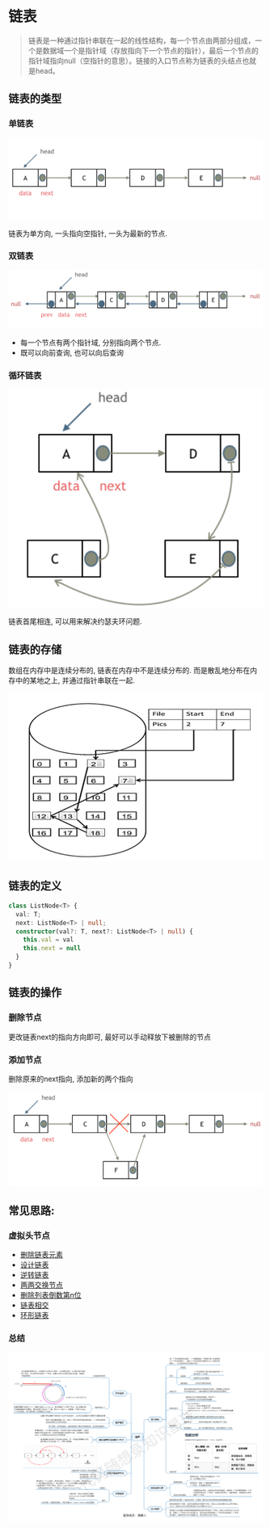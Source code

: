 # 链表

> 链表是一种通过指针串联在一起的线性结构，每一个节点由两部分组成，一个是数据域一个是指针域（存放指向下一个节点的指针），最后一个节点的指针域指向null（空指针的意思）。链接的入口节点称为链表的头结点也就是head。  


## 链表的类型

### 单链表
![linkedList](../static/img/linkedlist/linkedlist.png)

链表为单方向, 一头指向空指针, 一头为最新的节点.

### 双链表
![double](../static/img/linkedlist/double.png)

* 每一个节点有两个指针域, 分别指向两个节点.
* 既可以向前查询, 也可以向后查询

### 循环链表
![circular](../static/img/linkedlist/circular.png)

链表首尾相连, 可以用来解决约瑟夫环问题.

## 链表的存储

数组在内存中是连续分布的, 链表在内存中不是连续分布的. 而是散乱地分布在内存中的某地之上, 并通过指针串联在一起.

![storage](../static/img/linkedlist/storage.png)

## 链表的定义

```typescript
class ListNode<T> {
  val: T;
  next: ListNode<T> | null; 
  constructor(val?: T, next?: ListNode<T> | null) {
    this.val = val
    this.next = null
  }
}
```

## 链表的操作

### 删除节点

更改链表next的指向方向即可, 最好可以手动释放下被删除的节点

### 添加节点

删除原来的next指向, 添加新的两个指向

![addition](../static/img/linkedlist/addition.png)

## 常见思路:


### 虚拟头节点

* [删除链表元素](./remove-linkedlist-element/README.md)
* [设计链表](./design-linked-list/README.md)
* [逆转链表](./reverse-linkedlist/README.md)
* [两两交换节点](./swap-nodes-in-pairs/)
* [删除列表倒数第n位](./remove-nth-node/)
* [链表相交](./intersections-of-two-linkedList/)
* [环形链表](./linkedlist-cycle/)

### 总结
![overview](../static/img/linkedlist/overview.png)

